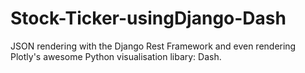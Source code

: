# Stock-Ticker-usingDjango-Dash
JSON rendering with the Django Rest Framework and even rendering Plotly's awesome Python visualisation libary: Dash.
